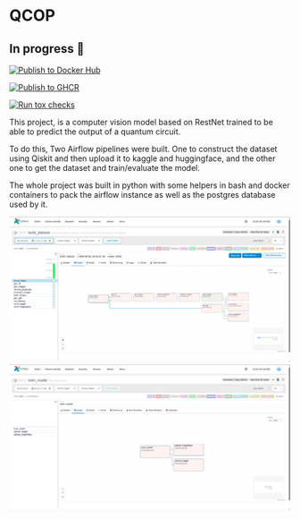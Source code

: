 # QCOP

## In progress 🚧

[![Publish to Docker Hub](https://github.com/Dpbm/qcop/actions/workflows/dockerhub.yml/badge.svg)](https://github.com/Dpbm/qcop/actions/workflows/dockerhub.yml)

[![Publish to GHCR](https://github.com/Dpbm/qcop/actions/workflows/ghcr.yml/badge.svg)](https://github.com/Dpbm/qcop/actions/workflows/ghcr.yml)

[![Run tox checks](https://github.com/Dpbm/qcop/actions/workflows/tox-tests.yml/badge.svg)](https://github.com/Dpbm/qcop/actions/workflows/tox-tests.yml)


This project, is a computer vision model based on RestNet trained to be able to predict the output of a quantum circuit.

To do this, Two Airflow pipelines were built. One to construct the dataset using Qiskit and then upload it to kaggle and huggingface, and the other one to get the dataset and train/evaluate the model.

The whole project was built in python with some helpers in bash and docker containers to pack the airflow instance as well as the postgres database used by it.

![dataset pipeline](./assets/dataset.png)
![model pipeline](./assets/model.png)